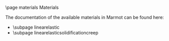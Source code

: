 \page materials Materials

The documentation of the available materials in Marmot can be found here:
 
- \subpage linearelastic
- \subpage linearelasticsolidificationcreep